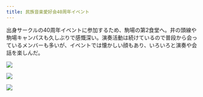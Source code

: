 ```yaml
---
title: 民族音楽愛好会40周年イベント
---
```


出身サークルの40周年イベントに参加するため、駒場の第2食堂へ。井の頭線や駒場キャンパスも久しぶりで感慨深い。演奏活動は続けているので普段から会っているメンバーも多いが、イベントでは懐かしい顔もあり、いろいろと演奏や会話を楽しんだ。

![](https://photos.old.apkas.net/medium/202309/20230924-122419.webp)

![](https://photos.old.apkas.net/medium/202309/20230924-123733.webp)

![](https://photos.old.apkas.net/medium/202309/20230924-145717.webp)
